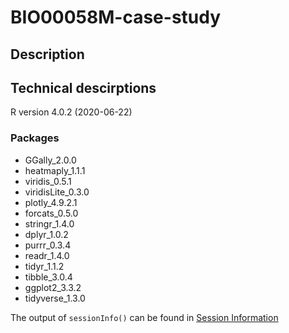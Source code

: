# BIO00058M-case-study

## Description

## Technical descirptions

R version 4.0.2 (2020-06-22)

### Packages
-   GGally_2.0.0 
-   heatmaply_1.1.1 
-   viridis_0.5.1 
-   viridisLite_0.3.0 
-   plotly_4.9.2.1 
-   forcats_0.5.0 
-   stringr_1.4.0 
-   dplyr_1.0.2  
-   purrr_0.3.4
-   readr_1.4.0 
-   tidyr_1.1.2 
-   tibble_3.0.4  
-   ggplot2_3.3.2
-   tidyverse_1.3.0

The output of `sessionInfo()` can be found in [Session Information](sessioninfo.txt)
